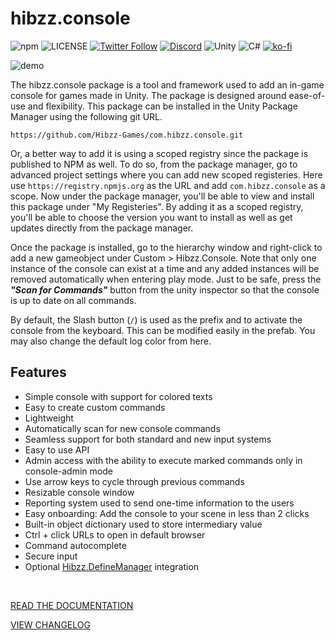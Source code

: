 # hibzz.console

![npm](https://img.shields.io/npm/dt/com.hibzz.console?color=fb8717&style=for-the-badge) ![LICENSE](https://img.shields.io/badge/LICENSE-MIT-b8c3b7?style=for-the-badge) [![Twitter Follow](https://img.shields.io/twitter/follow/hibzzgames?color=1a8cd8&style=for-the-badge)](https://twitter.com/hibzzgames) [![Discord](https://img.shields.io/discord/695898694083412048?color=788bd9&label=DIscord&style=for-the-badge)](https://discord.gg/tZdZFK7) ![Unity](https://img.shields.io/badge/unity-%23000000.svg?style=for-the-badge&logo=unity&logoColor=white) ![C#](https://img.shields.io/badge/c%23-%23239120.svg?style=for-the-badge&logo=c-sharp&logoColor=white) [![ko-fi](https://ko-fi.com/img/githubbutton_sm.svg)](https://ko-fi.com/H2H8CS0RQ)

![demo](https://i.imgur.com/66znH1Z.png)

The hibzz.console package is a tool and framework used to add an in-game console for games made in Unity. The package is designed around ease-of-use and flexibility. This package can be installed in the Unity Package Manager using the following git URL.

```
https://github.com/Hibzz-Games/com.hibzz.console.git
```

Or, a better way to add it is using a scoped registry since the package is published to NPM as well. To do so, from the package manager, go to advanced project settings where you can add new scoped registeries. Here use `https://registry.npmjs.org` as the URL and add `com.hibzz.console` as a scope. Now under the package manager, you'll be able to view and install this package under "My Registeries". By adding it as a scoped registry, you'll be able to choose the version you want to install as well as get updates directly from the package manager.

Once the package is installed, go to the hierarchy window and right-click to add a new gameobject under Custom > Hibzz.Console. Note that only one instance of the console can exist at a time and any added instances will be removed automatically when entering play mode. Just to be safe, press the ***"Scan for Commands"*** button from the unity inspector so that the console is up to date on all commands.

By default, the Slash button (`/`) is used as the prefix and to activate the console from the keyboard. This can be modified easily in the prefab. You may also change the default log color from here.

## Features

- Simple console with support for colored texts
- Easy to create custom commands
- Lightweight
- Automatically scan for new console commands
- Seamless support for both standard and new input systems
- Easy to use API
- Admin access with the ability to execute marked commands only in console-admin mode
- Use arrow keys to cycle through previous commands
- Resizable console window
- Reporting system used to send one-time information to the users
- Easy onboarding: Add the console to your scene in less than 2 clicks
- Built-in object dictionary used to store intermediary value
- Ctrl + click URLs to open in default browser
- Command autocomplete
- Secure input
- Optional [Hibzz.DefineManager](https://github.com/Hibzz-Games/Hibzz.DefineManager/) integration 

<br>

[READ THE DOCUMENTATION](https://github.com/Hibzz-Games/unity.console/wiki/Documentation)

[VIEW CHANGELOG](https://github.com/Hibzz-Games/unity.console/wiki/Changelogs)

